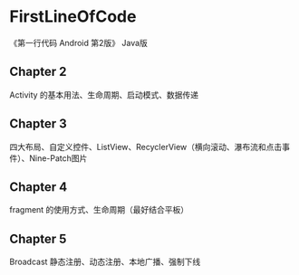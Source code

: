 # FirstLineOfCode
《第一行代码 Android 第2版》 Java版

## Chapter 2
Activity 的基本用法、生命周期、启动模式、数据传递

## Chapter 3

四大布局、自定义控件、ListView、RecyclerView（横向滚动、瀑布流和点击事件）、Nine-Patch图片

## Chapter 4

fragment 的使用方式、生命周期（最好结合平板）

## Chapter 5

Broadcast 静态注册、动态注册、本地广播、强制下线
